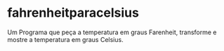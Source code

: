 # fahrenheitparacelsius
Um Programa que peça a temperatura em graus Farenheit, transforme e mostre a temperatura em graus Celsius.
